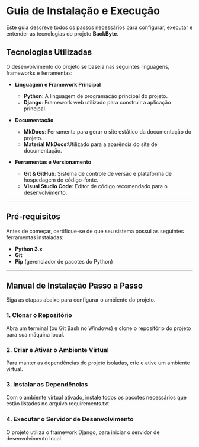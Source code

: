 # Guia de Instalação e Execução

Este guia descreve todos os passos necessários para configurar, executar e entender as tecnologias do projeto **BackByte**.

## Tecnologias Utilizadas

O desenvolvimento do projeto se baseia nas seguintes linguagens, frameworks e ferramentas:

* **Linguagem e Framework Principal**
    * **Python**: A linguagem de programação principal do projeto.
    * **Django**: Framework web utilizado para construir a aplicação principal.

* **Documentação**
    * **MkDocs**: Ferramenta para gerar o site estático da documentação do projeto.
    * **Material MkDocs**:Utilizado para a aparência do site de documentação.

* **Ferramentas e Versionamento**
    * **Git & GitHub**: Sistema de controle de versão e plataforma de hospedagem do código-fonte.
    * **Visual Studio Code**: Editor de código recomendado para o desenvolvimento.

---

## Pré-requisitos

Antes de começar, certifique-se de que seu sistema possui as seguintes ferramentas instaladas:

* **Python 3.x**
* **Git**
* **Pip** (gerenciador de pacotes do Python)

---

## Manual de Instalação Passo a Passo

Siga as etapas abaixo para configurar o ambiente do projeto.

### 1. Clonar o Repositório

Abra um terminal (ou Git Bash no Windows) e clone o repositório do projeto para sua máquina local.

### 2. Criar e Ativar o Ambiente Virtual

Para manter as dependências do projeto isoladas, crie e ative um ambiente virtual.

### 3. Instalar as Dependências

Com o ambiente virtual ativado, instale todos os pacotes necessários que estão listados no arquivo requirements.txt

### 4. Executar o Servidor de Desenvolvimento
O projeto utiliza o framework Django, para iniciar o servidor de desenvolvimento local.